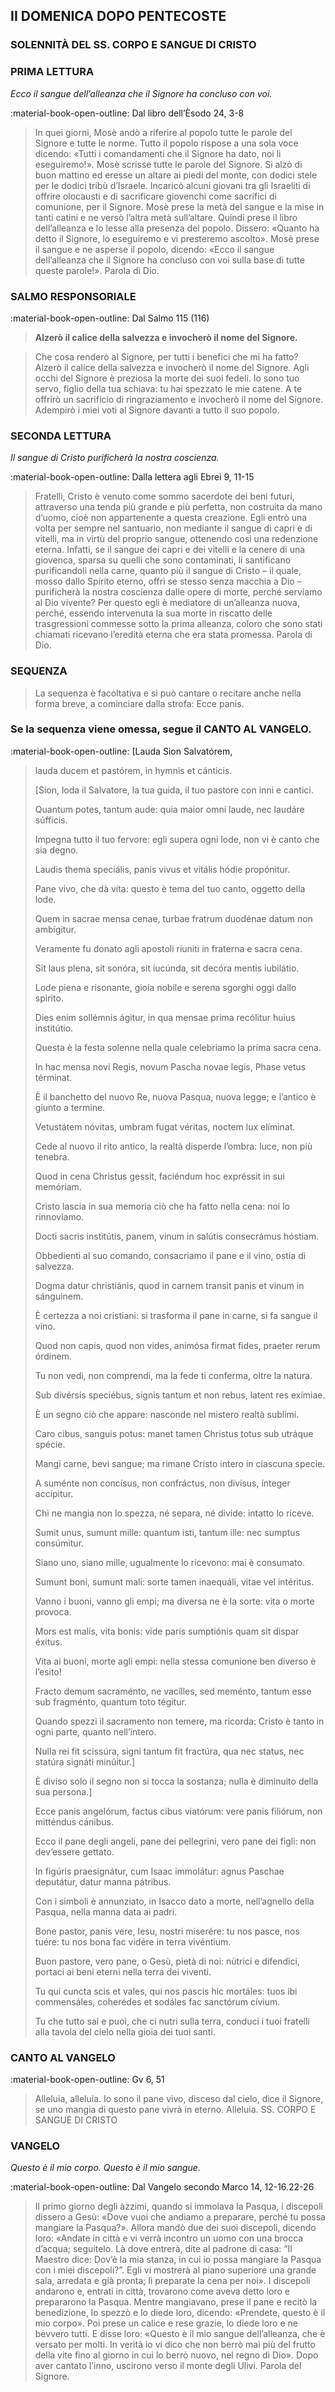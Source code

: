 ## II DOMENICA DOPO PENTECOSTE
> 
### SOLENNITÀ DEL SS. CORPO E SANGUE DI CRISTO
> 
### PRIMA LETTURA
*Ecco il sangue dell’alleanza che il Signore ha concluso con voi.*

:material-book-open-outline: Dal libro dell’Èsodo
24, 3-8

> In quei giorni, Mosè andò a riferire al popolo tutte le parole del Signore e tutte le norme. Tutto il popolo rispose a una sola voce dicendo: «Tutti i comandamenti che il Signore ha dato, noi li eseguiremo!». Mosè scrisse tutte le parole del Signore. Si alzò di buon mattino ed eresse un altare ai piedi del monte, con dodici stele per le dodici tribù d’Israele. Incaricò alcuni giovani tra gli Israeliti di offrire olocausti e di sacrificare giovenchi come sacrifici di comunione, per il Signore. Mosè prese la metà del sangue e la mise in tanti catini e ne versò l’altra metà sull’altare. Quindi prese il libro dell’alleanza e lo lesse alla presenza del popolo. Dissero: «Quanto ha detto il Signore, lo eseguiremo e vi presteremo ascolto». Mosè prese il sangue e ne asperse il popolo, dicendo: «Ecco il sangue dell’alleanza che il Signore ha concluso con voi sulla base di tutte queste parole!». Parola di Dio.
> 
### SALMO RESPONSORIALE
:material-book-open-outline: Dal Salmo 115 (116)

>**Alzerò il calice della salvezza e invocherò il nome del Signore.**

> Che cosa renderò al Signore,
> per tutti i benefici che mi ha fatto?
> Alzerò il calice della salvezza
> e invocherò il nome del Signore.
> Agli occhi del Signore è preziosa
> la morte dei suoi fedeli.
> Io sono tuo servo, figlio della tua schiava:
> tu hai spezzato le mie catene.
> A te offrirò un sacrificio di ringraziamento
> e invocherò il nome del Signore.
> Adempirò i miei voti al Signore
> davanti a tutto il suo popolo.
> 
### SECONDA LETTURA
*Il sangue di Cristo purificherà la nostra coscienza.*

:material-book-open-outline: Dalla lettera agli Ebrei
9, 11-15

> Fratelli, Cristo è venuto come sommo sacerdote dei beni futuri, attraverso una tenda più grande e più perfetta, non costruita da mano d’uomo, cioè non appartenente a questa creazione. Egli entrò una volta per sempre nel santuario, non mediante il sangue di capri e di vitelli, ma in virtù del proprio sangue, ottenendo così una redenzione eterna. Infatti, se il sangue dei capri e dei vitelli e la cenere di una giovenca, sparsa su quelli che sono contaminati, li santificano purificandoli nella carne, quanto più il sangue di Cristo – il quale, mosso dallo Spirito eterno, offrì se stesso senza macchia a Dio – purificherà la nostra coscienza dalle opere di morte, perché serviamo al Dio vivente? Per questo egli è mediatore di un’alleanza nuova, perché, essendo intervenuta la sua morte in riscatto delle trasgressioni commesse sotto la prima alleanza, coloro che sono stati chiamati ricevano l’eredità eterna che era stata promessa. Parola di Dio.
> 
### SEQUENZA
> La sequenza è facoltativa e si può cantare o recitare anche nella forma breve, a cominciare dalla strofa: Ecce panis.
### Se la sequenza viene omessa, segue il CANTO AL VANGELO.
:material-book-open-outline: 
[Lauda Sion Salvatórem,
> lauda ducem et pastórem,
> in hymnis et cánticis.
> 
> [Sion, loda il Salvatore,
> la tua guida, il tuo pastore
> con inni e cantici.
> 
> Quantum potes, tantum aude:
> quia maior omni laude,
> nec laudáre súfficis.
> 
> Impegna tutto il tuo fervore:
> egli supera ogni lode,
> non vi è canto che sia degno.
> 
> Laudis thema speciális,
> panis vivus et vitális
> hódie propónitur.
> 
> Pane vivo, che dà vita:
> questo è tema del tuo canto,
> oggetto della lode.
> 
> Quem in sacrae mensa cenae,
> turbae fratrum duodénae
> datum non ambígitur.
> 
> Veramente fu donato
> agli apostoli riuniti
> in fraterna e sacra cena.
> 
> Sit laus plena, sit sonóra,
> sit iucúnda, sit decóra
> mentis iubilátio.
> 
> Lode piena e risonante,
> gioia nobile e serena
> sgorghi oggi dallo spirito.
> 
> Dies enim sollémnis ágitur,
> in qua mensae prima recólitur
> huius institútio.
> 
> Questa è la festa solenne
> nella quale celebriamo
> la prima sacra cena.
> 
> In hac mensa novi Regis,
> novum Pascha novae legis,
> Phase vetus términat.
> 
> È il banchetto del nuovo Re,
> nuova Pasqua, nuova legge;
> e l’antico è giunto a termine.
> 
> Vetustátem nóvitas,
> umbram fugat véritas,
> noctem lux elíminat.
> 
> Cede al nuovo il rito antico,
> la realtà disperde l’ombra:
> luce, non più tenebra.
> 
> Quod in cena Christus gessit,
> faciéndum hoc expréssit
> in sui memóriam.
> 
> Cristo lascia in sua memoria
> ciò che ha fatto nella cena:
> noi lo rinnoviamo.
> 
> Docti sacris institútis,
> panem, vinum in salútis
> consecrámus hóstiam.
> 
> Obbedienti al suo comando,
> consacriamo il pane e il vino,
> ostia di salvezza.
> 
> Dogma datur christiánis,
> quod in carnem transit panis
> et vinum in sánguinem.
> 
> È certezza a noi cristiani:
> si trasforma il pane in carne,
> si fa sangue il vino.
> 
> Quod non capis, quod non vides,
> animósa firmat fides,
> praeter rerum órdinem.
> 
> Tu non vedi, non comprendi,
> ma la fede ti conferma,
> oltre la natura.
> 
> Sub divérsis speciébus,
> signis tantum et non rebus,
> latent res exímiae.
> 
> È un segno ciò che appare:
> nasconde nel mistero
> realtà sublimi.
> 
> Caro cibus, sanguis potus:
> manet tamen Christus totus
> sub utráque spécie.
> 
> Mangi carne, bevi sangue;
> ma rimane Cristo intero
> in ciascuna specie.
> 
> A suménte non concísus,
> non confráctus, non divísus,
> ínteger accípitur.
> 
> Chi ne mangia non lo spezza,
> né separa, né divide:
> intatto lo riceve.
> 
> Sumit unus, sumunt mille:
> quantum isti, tantum ille:
> nec sumptus consúmitur.
> 
> Siano uno, siano mille,
> ugualmente lo ricevono:
> mai è consumato.
> 
> Sumunt boni, sumunt mali:
> sorte tamen inaequáli,
> vitae vel intéritus.
> 
> Vanno i buoni, vanno gli empi;
> ma diversa ne è la sorte:
> vita o morte provoca.
> 
> Mors est malis, vita bonis:
> vide paris sumptiónis
> quam sit dispar éxitus.
> 
> Vita ai buoni, morte agli empi:
> nella stessa comunione
> ben diverso è l’esito!
> 
> Fracto demum sacraménto,
> ne vacílles, sed meménto,
> tantum esse sub fragménto,
> quantum toto tégitur.
> 
> Quando spezzi il sacramento
> non temere, ma ricorda:
> Cristo è tanto in ogni parte,
> quanto nell’intero.
> 
> Nulla rei fit scissúra,
> signi tantum fit fractúra,
> qua nec status, nec statúra
> signáti minúitur.]
> 
> È diviso solo il segno
> non si tocca la sostanza;
> nulla è diminuito
> della sua persona.]
> 
> Ecce panis angelórum,
> factus cibus viatórum:
> vere panis filiórum,
> non mitténdus cánibus.
> 
> Ecco il pane degli angeli,
> pane dei pellegrini,
> vero pane dei figli:
> non dev’essere gettato.
> 
> In figúris praesignátur,
> cum Isaac immolátur:
> agnus Paschae deputátur,
> datur manna pátribus.
> 
> Con i simboli è annunziato,
> in Isacco dato a morte,
> nell’agnello della Pasqua,
> nella manna data ai padri.
> 
> Bone pastor, panis vere,
> Iesu, nostri miserére:
> tu nos pasce, nos tuére:
> tu nos bona fac vidére
> in terra vivéntium.
> 
> Buon pastore, vero pane,
> o Gesù, pietà di noi:
> nùtrici e difendici,
> portaci ai beni eterni
> nella terra dei viventi.
> 
> Tu qui cuncta scis et vales,
> qui nos pascis hic mortáles:
> tuos ibi commensáles,
> coherédes et sodáles
> fac sanctórum cívium.
> 
> Tu che tutto sai e puoi,
> che ci nutri sulla terra,
> conduci i tuoi fratelli
> alla tavola del cielo
> nella gioia dei tuoi santi.
> 
### CANTO AL VANGELO
:material-book-open-outline: Gv 6, 51

> Alleluia, alleluia.
> Io sono il pane vivo, disceso dal cielo, dice il Signore,
> se uno mangia di questo pane vivrà in eterno.
> Alleluia. SS. CORPO E SANGUE DI CRISTO
> 
### VANGELO
*Questo è il mio corpo. Questo è il mio sangue.*

:material-book-open-outline: Dal Vangelo secondo Marco
14, 12-16.22-26

> Il primo giorno degli àzzimi, quando si immolava la Pasqua, i discepoli dissero a Gesù: «Dove vuoi che andiamo a preparare, perché tu possa mangiare la Pasqua?». Allora mandò due dei suoi discepoli, dicendo loro: «Andate in città e vi verrà incontro un uomo con una brocca d’acqua; seguitelo. Là dove entrerà, dite al padrone di casa: “Il Maestro dice: Dov’è la mia stanza, in cui io possa mangiare la Pasqua con i miei discepoli?”. Egli vi mostrerà al piano superiore una grande sala, arredata e già pronta; lì preparate la cena per noi». I discepoli andarono e, entrati in città, trovarono come aveva detto loro e prepararono la Pasqua. Mentre mangiavano, prese il pane e recitò la benedizione, lo spezzò e lo diede loro, dicendo: «Prendete, questo è il mio corpo». Poi prese un calice e rese grazie, lo diede loro e ne bevvero tutti. E disse loro: «Questo è il mio sangue dell’alleanza, che è versato per molti. In verità io vi dico che non berrò mai più del frutto della vite fino al giorno in cui lo berrò nuovo, nel regno di Dio». Dopo aver cantato l’inno, uscirono verso il monte degli Ulivi. Parola del Signore.